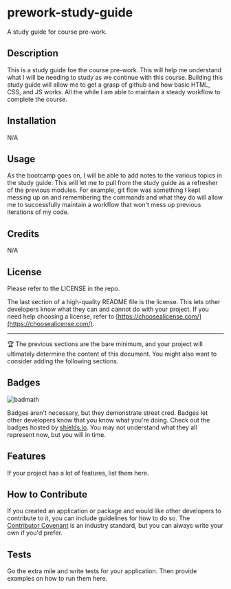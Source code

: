 # prework-study-guide
A study guide for course pre-work.

## Description

This is a study guide foe the course pre-work. This will help me understand what I will be needing to study as we continue with this course. Building this study guide will allow me to get a grasp of github and how basic HTML, CSS, and JS works.  All the while I am able to maintain a steady workflow to complete the course.

## Installation

N/A

## Usage

As the bootcamp goes on, I will be able to add notes to the various topics in the study guide. This will let me to pull from the study guide as a refresher of the previous modules.  For example, git flow was something I kept messing up on and remembering the commands and what they do will allow me to successfully maintain a workflow that won't mess up previous iterations of my code.

## Credits

N/A

## License

Please refer to the LICENSE in the repo.

The last section of a high-quality README file is the license. This lets other developers know what they can and cannot do with your project. If you need help choosing a license, refer to [https://choosealicense.com/](https://choosealicense.com/).

---

🏆 The previous sections are the bare minimum, and your project will ultimately determine the content of this document. You might also want to consider adding the following sections.

## Badges

![badmath](https://img.shields.io/github/languages/top/nielsenjared/badmath)

Badges aren't necessary, but they demonstrate street cred. Badges let other developers know that you know what you're doing. Check out the badges hosted by [shields.io](https://shields.io/). You may not understand what they all represent now, but you will in time.

## Features

If your project has a lot of features, list them here.

## How to Contribute

If you created an application or package and would like other developers to contribute to it, you can include guidelines for how to do so. The [Contributor Covenant](https://www.contributor-covenant.org/) is an industry standard, but you can always write your own if you'd prefer.

## Tests

Go the extra mile and write tests for your application. Then provide examples on how to run them here.